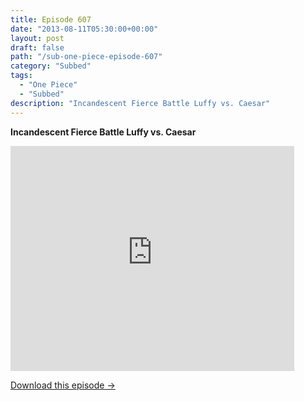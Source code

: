 ```yaml
---
title: Episode 607
date: "2013-08-11T05:30:00+00:00"
layout: post
draft: false
path: "/sub-one-piece-episode-607"
category: "Subbed"
tags:
  - "One Piece"
  - "Subbed"
description: "Incandescent Fierce Battle Luffy vs. Caesar"
---
```


**Incandescent Fierce Battle Luffy vs. Caesar**

<iframe width="640" height="360" src="https://www.rapidvideo.com/e/G6FRPFSEL9" frameborder="0" marginwidth=0 marginheight=0 scrolling=no allowfullscreen style="max-width:90%;"></iframe>

<a href="http://ouo.io/qs/eCodkFEQ?s=https://www.rapidvideo.com/d/G6FRPFSEL9" class="styled_a">Download this episode →</a>

